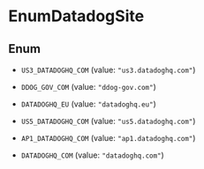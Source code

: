 

# EnumDatadogSite

## Enum


* `US3_DATADOGHQ_COM` (value: `"us3.datadoghq.com"`)

* `DDOG_GOV_COM` (value: `"ddog-gov.com"`)

* `DATADOGHQ_EU` (value: `"datadoghq.eu"`)

* `US5_DATADOGHQ_COM` (value: `"us5.datadoghq.com"`)

* `AP1_DATADOGHQ_COM` (value: `"ap1.datadoghq.com"`)

* `DATADOGHQ_COM` (value: `"datadoghq.com"`)



